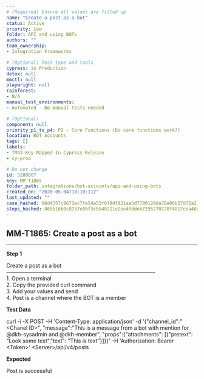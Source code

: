 ```yaml
---
# (Required) Ensure all values are filled up
name: "Create a post as a bot"
status: Active
priority: Low
folder: API and using BOTs
authors: ""
team_ownership: 
- Integration Frameworks

# (Optional) Test type and tools
cypress: in Production
detox: null
mmctl: null
playwright: null
rainforest: 
- N/A
manual_test_environments: 
- Automated - No manual tests needed

# (Optional)
component: null
priority_p1_to_p4: P2 - Core Functions (Do core functions work?)
location: BOT Accounts
tags: []
labels: 
- TM4J-Key-Mapped-In-Cypress-Release
- cy-prod

# Do not change
id: 5280807
key: MM-T1865
folder_path: integrations/bot-accounts/api-and-using-bots
created_on: "2020-05-04T18:10:11Z"
last_updated: ""
case_hashed: 98d4357c9673ec7fe54a53f6f8df921aa5d7780129da78e06b27d72a210c85949e6a3f0a03914cb766f45897422c33a8
steps_hashed: 065b16b0c8757e8bf3cb540211e2ee4fddeb7295270720f4817cea46a09638c59805d5d6c538430a5bc3e2de9a5716fb
---
```


## MM-T1865: Create a post as a bot

---

**Step 1**

Create a post as a bot\
————————————————————————————\
1\. Open a terminal\
2\. Copy the provided curl command\
3\. Add your values and send\
4\. Post is a channel where the BOT is a member

**Test Data**

curl -i -X POST -H 'Content-Type: application/json' -d '{"channel\_id":"\<Chanel ID>", "message":"This is a message from a bot with mention for @dkh-sysadmin and @dkh-member", "props":{"attachments": \[{"pretext": "Look some text","text": "This is text"}]}}' -H 'Authorization: Bearer \<Token>' \<Server>/api/v4/posts

**Expected**

Post is successful
